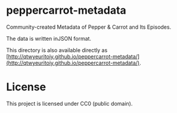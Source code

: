 # peppercarrot-metadata
Community-created Metadata of Pepper &amp; Carrot and Its Episodes.

The data is written inJSON format.

This directory is also available directly as [http://qtwyeuritoiy.github.io/peppercarrot-metadata/](http://qtwyeuritoiy.github.io/peppercarrot-metadata/).

# License

This project is licensed under CC0 (public domain).